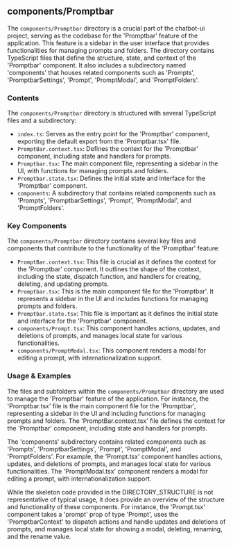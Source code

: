 
## components/Promptbar

The `components/Promptbar` directory is a crucial part of the chatbot-ui project, serving as the codebase for the 'Promptbar' feature of the application. This feature is a sidebar in the user interface that provides functionalities for managing prompts and folders. The directory contains TypeScript files that define the structure, state, and context of the 'Promptbar' component. It also includes a subdirectory named 'components' that houses related components such as 'Prompts', 'PromptbarSettings', 'Prompt', 'PromptModal', and 'PromptFolders'.

### Contents

The `components/Promptbar` directory is structured with several TypeScript files and a subdirectory:

- `index.ts`: Serves as the entry point for the 'Promptbar' component, exporting the default export from the 'Promptbar.tsx' file.
- `PromptBar.context.tsx`: Defines the context for the 'Promptbar' component, including state and handlers for prompts.
- `Promptbar.tsx`: The main component file, representing a sidebar in the UI, with functions for managing prompts and folders.
- `Promptbar.state.tsx`: Defines the initial state and interface for the 'Promptbar' component.
- `components`: A subdirectory that contains related components such as 'Prompts', 'PromptbarSettings', 'Prompt', 'PromptModal', and 'PromptFolders'.

### Key Components

The `components/Promptbar` directory contains several key files and components that contribute to the functionality of the 'Promptbar' feature:

- `PromptBar.context.tsx`: This file is crucial as it defines the context for the 'Promptbar' component. It outlines the shape of the context, including the state, dispatch function, and handlers for creating, deleting, and updating prompts.
- `Promptbar.tsx`: This is the main component file for the 'Promptbar'. It represents a sidebar in the UI and includes functions for managing prompts and folders.
- `Promptbar.state.tsx`: This file is important as it defines the initial state and interface for the 'Promptbar' component.
- `components/Prompt.tsx`: This component handles actions, updates, and deletions of prompts, and manages local state for various functionalities.
- `components/PromptModal.tsx`: This component renders a modal for editing a prompt, with internationalization support.

### Usage & Examples

The files and subfolders within the `components/Promptbar` directory are used to manage the 'Promptbar' feature of the application. For instance, the 'Promptbar.tsx' file is the main component file for the 'Promptbar', representing a sidebar in the UI and including functions for managing prompts and folders. The 'PromptBar.context.tsx' file defines the context for the 'Promptbar' component, including state and handlers for prompts.

The 'components' subdirectory contains related components such as 'Prompts', 'PromptbarSettings', 'Prompt', 'PromptModal', and 'PromptFolders'. For example, the 'Prompt.tsx' component handles actions, updates, and deletions of prompts, and manages local state for various functionalities. The 'PromptModal.tsx' component renders a modal for editing a prompt, with internationalization support.

While the skeleton code provided in the DIRECTORY_STRUCTURE is not representative of typical usage, it does provide an overview of the structure and functionality of these components. For instance, the 'Prompt.tsx' component takes a 'prompt' prop of type 'Prompt', uses the 'PromptbarContext' to dispatch actions and handle updates and deletions of prompts, and manages local state for showing a modal, deleting, renaming, and the rename value.
